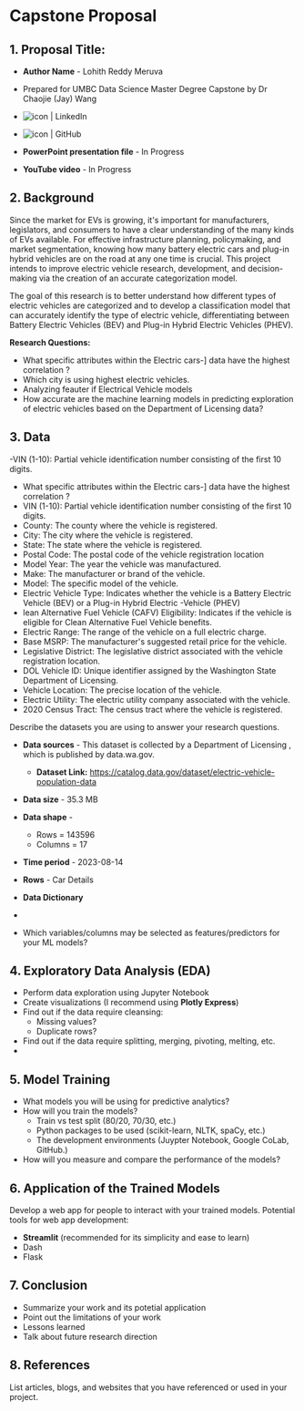 # Capstone Proposal
 
## 1. Proposal Title: 

- **Author Name** - Lohith Reddy Meruva
- Prepared for UMBC Data Science Master Degree Capstone by Dr Chaojie (Jay) Wang
- <a href="https://www.linkedin.com/in/lohithreddy007/"><img align="left" src="https://img.shields.io/badge/-GitHub-CD5C5C?logo=github&style=flat" alt="icon | LinkedIn"/></a> 
  
- <a href="github.com/lo-hith"><img align="left" src="https://img.shields.io/badge/-LinkedIn-1E90FF?logo=linkedin&style=flat" alt="icon | GitHub"/></a>  
- **PowerPoint presentation file** - In Progress
- **YouTube video** - In Progress 
    
## 2. Background

Since the market for EVs is growing, it's important for manufacturers, legislators, and consumers to have a clear understanding of the many kinds of EVs available. For effective infrastructure planning, policymaking, and market segmentation, knowing how many battery electric cars and plug-in hybrid vehicles are on the road at any one time is crucial. This project intends to improve electric vehicle research, development, and decision-making via the creation of an accurate categorization model.

The goal of this research is to better understand how different types of electric vehicles are categorized and to develop a classification model that can accurately identify the type of electric vehicle, differentiating between Battery Electric Vehicles (BEV) and Plug-in Hybrid Electric Vehicles (PHEV).

**Research Questions:**
- What specific attributes within the Electric cars-] data have the highest correlation ?
- Which city is using highest electric vehicles.
- Analyzing feauter if Electrical Vehicle models
- How accurate are the machine learning models in predicting exploration of electric vehicles based on the  Department of Licensing  data?

## 3. Data 
-VIN (1-10): Partial vehicle identification number consisting of the first 10 digits.
- What specific attributes within the Electric cars-] data have the highest correlation ?
- VIN (1-10): Partial vehicle identification number consisting of the first 10 digits.
- County: The county where the vehicle is registered.
- City: The city where the vehicle is registered.
- State: The state where the vehicle is registered.
- Postal Code: The postal code of the vehicle registration location
- Model Year: The year the vehicle was manufactured.
- Make: The manufacturer or brand of the vehicle.
- Model: The specific model of the vehicle.
- Electric Vehicle Type: Indicates whether the vehicle is a Battery Electric Vehicle (BEV) or a Plug-in Hybrid Electric -Vehicle (PHEV)
- lean Alternative Fuel Vehicle (CAFV) Eligibility: Indicates if the vehicle is eligible for Clean Alternative Fuel Vehicle benefits.
- Electric Range: The range of the vehicle on a full electric charge.
- Base MSRP: The manufacturer's suggested retail price for the vehicle.
- Legislative District: The legislative district associated with the vehicle registration location.
- DOL Vehicle ID: Unique identifier assigned by the Washington State Department of Licensing.
- Vehicle Location: The precise location of the vehicle.
- Electric Utility: The electric utility company associated with the vehicle.
- 2020 Census Tract: The census tract where the vehicle is registered.

Describe the datasets you are using to answer your research questions.

- **Data sources** - This dataset is collected by a Department of Licensing , which is published by data.wa.gov.
  - **Dataset Link:** https://catalog.data.gov/dataset/electric-vehicle-population-data 
- **Data size** - 35.3 MB
- **Data shape** -
  - Rows = 143596 
  - Columns =  17 
- **Time period** - 2023-08-14
- **Rows** - Car Details
- **Data Dictionary**
- 
    
  
- Which variables/columns may be selected as features/predictors for your ML models?

## 4. Exploratory Data Analysis (EDA)

- Perform data exploration using Jupyter Notebook
- Create visualizations (I recommend using **Plotly Express**)
- Find out if the data require cleansing:
  - Missing values?
  - Duplicate rows? 
- Find out if the data require splitting, merging, pivoting, melting, etc.
-  

## 5. Model Training 

- What models you will be using for predictive analytics?
- How will you train the models?
  - Train vs test split (80/20, 70/30, etc.)
  - Python packages to be used (scikit-learn, NLTK, spaCy, etc.)
  - The development environments (Juypter Notebook, Google CoLab, GitHub.)
- How will you measure and compare the performance of the models?

## 6. Application of the Trained Models

Develop a web app for people to interact with your trained models. Potential tools for web app development:

- **Streamlit** (recommended for its simplicity and ease to learn)
- Dash
- Flask

## 7. Conclusion

- Summarize your work and its potetial application
- Point out the limitations of your work
- Lessons learned 
- Talk about future research direction

## 8. References 

List articles, blogs, and websites that you have referenced or used in your project.
